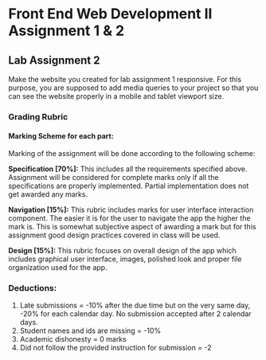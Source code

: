 # Front End Web Development II Assignment 1 & 2

## Lab Assignment 2
Make the website you created for lab assignment 1 responsive. For this purpose, you are supposed to add media queries to your project so that you can see the website properly in a mobile and tablet viewport size.

### Grading Rubric

#### Marking Scheme for each part:
Marking of the assignment will be done according to the following scheme:

<b>Specification [70%]:</b> This includes all the requirements specified above. Assignment will be considered for complete marks only if all the specifications are properly implemented. Partial implementation does not get awarded any marks.

<b>Navigation [15%]:</b> This rubric includes marks for user interface interaction component. The easier it is for the user to navigate the app the higher the mark is. This is somewhat subjective aspect of awarding a mark but for this assignment good design practices covered in class will be used.

<b>Design [15%]:</b> This rubric focuses on overall design of the app which includes graphical user interface, images, polished look and proper file organization used for the app.

### Deductions:
1. Late submissions = -10% after the due time but on the very same day, -20% for each calendar day. No submission accepted after 2 calendar days.
2. Student names and ids are missing = -10%
3. Academic dishonesty = 0 marks
4. Did not follow the provided instruction for submission = -2
